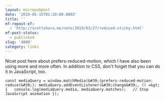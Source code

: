 ```yaml
---
layout: micropubpost
date: '2019-05-15T01:20:00.000Z'
title: ''
mf-repost-of:
  - 'http://scottohara.me/note/2019/03/27/reduced-sticky.html'
mf-post-status:
  - published
slug: '4800'
category: links
---
```

Nicet post here about prefers-reduced-motion, which I have also been using more and more often. In addition to CSS, don&#39;t forget that you can do it in JavaScript, too. 

`const mediaQuery = window.matchMedia(&#39;(prefers-reduced-motion: reduce)&#39;);
mediaQuery.addEventListener(&#39;change&#39;, () =&gt; {
  console.log(mediaQuery.media, mediaQuery.matches);
  // Stop JavaScript animation
});`
